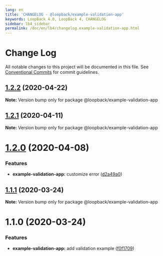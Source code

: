 ```yaml
---
lang: en
title: 'CHANGELOG - @loopback/example-validation-app'
keywords: LoopBack 4.0, LoopBack 4, CHANGELOG
sidebar: lb4_sidebar
permalink: /doc/en/lb4/changelog.example-validation-app.html
---
```


# Change Log

All notable changes to this project will be documented in this file.
See [Conventional Commits](https://conventionalcommits.org) for commit guidelines.

## [1.2.2](https://github.com/strongloop/loopback-next/compare/@loopback/example-validation-app@1.2.1...@loopback/example-validation-app@1.2.2) (2020-04-22)

**Note:** Version bump only for package @loopback/example-validation-app





## [1.2.1](https://github.com/strongloop/loopback-next/compare/@loopback/example-validation-app@1.2.0...@loopback/example-validation-app@1.2.1) (2020-04-11)

**Note:** Version bump only for package @loopback/example-validation-app





# [1.2.0](https://github.com/strongloop/loopback-next/compare/@loopback/example-validation-app@1.1.1...@loopback/example-validation-app@1.2.0) (2020-04-08)


### Features

* **example-validation-app:** customize error ([d2a49a0](https://github.com/strongloop/loopback-next/commit/d2a49a0bfcec8f1e90fc3bba620f5439d053f38b))





## [1.1.1](https://github.com/strongloop/loopback-next/compare/@loopback/example-validation-app@1.1.0...@loopback/example-validation-app@1.1.1) (2020-03-24)

**Note:** Version bump only for package @loopback/example-validation-app





# 1.1.0 (2020-03-24)


### Features

* **example-validation-app:** add validation example ([f0f1709](https://github.com/strongloop/loopback-next/commit/f0f170961eb3d28cbc0b8d856944048775953f97))

